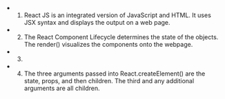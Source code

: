 * 1. React JS is an integrated version of JavaScript and HTML. It uses JSX syntax and displays the output on a web page.

* 2. The React Component Lifecycle determines the state of the objects. The render() visualizes the components onto the webpage.

* 3. 

* 4. The three arguments passed into React.createElement() are the state, props, and then children. The third and any additional arguments are all children.